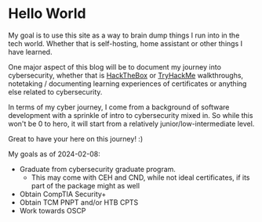 # Hello World

<script src="https://tryhackme.com/badge/2661120"></script><script src="https://www.hackthebox.com/badge/1812521"></script>

My goal is to use this site as a way to brain dump things I run into in the tech world. Whether that is self-hosting, home assistant or other things I have learned.

One major aspect of this blog will be to document my journey into cybersecurity, whether that is [HackTheBox](https://www.hackthebox.com) or [TryHackMe](https://www.TryHackMe.com) walkthroughs, notetaking / documenting learning experiences of certificates or anything else related to cybersecurity.

In terms of my cyber journey, I come from a background of software development with a sprinkle of intro to cybersecurity mixed in. So while this won't be 0 to hero, it will start from a relatively junior/low-intermediate level.

Great to have your here on this journey! :)

My goals as of 2024-02-08:
- Graduate from cybersecurity graduate program.
	- This may come with CEH and CND, while not ideal certificates, if its part of the package might as well
- Obtain CompTIA Security+
- Obtain TCM PNPT and/or HTB CPTS
- Work towards OSCP
